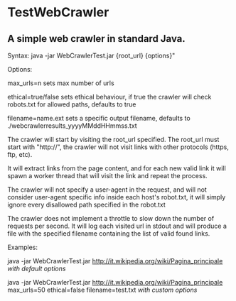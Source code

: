 TestWebCrawler
==============

A simple web crawler in standard Java.
--------------------------------------

Syntax: java -jar WebCrawlerTest.jar {root_url} {options}"

Options:

max_urls=n         sets max number of urls

ethical=true/false   sets ethical behaviour, if true the crawler will check robots.txt for allowed paths, defaults to true

filename=name.ext  sets a specific output filename, defaults to ./webcrawlerresults_yyyyMMddHHmmss.txt

The crawler will start by visiting the root_url specified.
The root_url must start with "http://", the crawler will not visit links with other protocols (https, ftp, etc).

It will extract links from the page content, and for each new valid link it will spawn a worker thread that will visit the link and repeat the process.

The crawler will not specify a user-agent in the request, and will not consider user-agent specific info inside each host's robot.txt, it will simply ignore every disallowed path specified in the robot.txt

The crawler does not implement a throttle to slow down the number of requests per second.
It will log each visited url in stdout and will produce a file with the specified filename containing the list of valid found links.

Examples:

java -jar WebCrawlerTest.jar http://it.wikipedia.org/wiki/Pagina_principale  *with default options*

java -jar WebCrawlerTest.jar http://it.wikipedia.org/wiki/Pagina_principale  max_urls=50 ethical=false filename=test.txt *with custom options*

